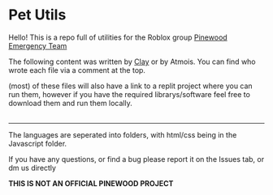 # Pet Utils

Hello! This is a repo full of utilities for the Roblox group [Pinewood Emergency Team]()

The following content was written by [Clay](https://clay.jhhspace.com) or by Atmois. You can find who wrote each file via a comment at the top.

(most) of these files will also have a link to a replit project where you can run them, however if you have the required librarys/software feel free to download them and run them locally.
<br><br>
<hr>
The languages are seperated into folders, with html/css being in the Javascript folder.

If you have any questions, or find a bug please report it on the Issues tab, or dm us directly

**THIS IS NOT AN OFFICIAL PINEWOOD PROJECT**
